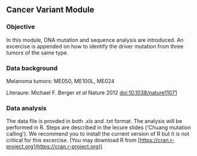 ## Cancer Variant Module

### Objective

In this module, DNA mutation and sequence analysis are introduced. An excercise is appended on how to identify the driver mutation from three tumors of the same type.

### Data background

Melanoma tumors: ME050, ME100L, ME024

Literaure: Michael F. Berger *et al* Nature 2012 [doi:10.1038/nature11071](https://www.nature.com/articles/nature11071)

### Data analysis

The data file is provded in both .xls and .txt format. The analysis will be performed in R. Steps are described in the lecure slides ('Chuang mutation calling'). We recommend you to install the current version of R but it is not critical for this excercise. (You may download R from [https://cran.r-project.org](https://cran.r-project.org)) 
